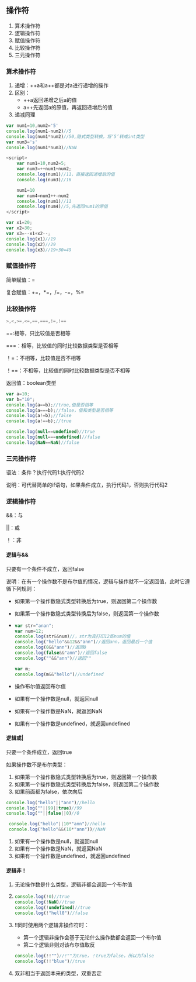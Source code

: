 ## 操作符

1. 算术操作符
2. 逻辑操作符
3. 赋值操作符
4. 比较操作符
5. 三元操作符

### 算术操作符

1. 递增：++a和a++都是对a进行递增的操作
2. 区别：
   - ++a返回递增之后a的值
   - a++先返回a的原值，再返回递增后的值
3. 递减同理

```javascript
var num1=10,num2='5'
console.log(num1-num2)//5
console.log(num1*num2)//50,隐式类型转换，将‘5’转成int类型
var num3='s'
console.log(num1*num3)//NaN
```

```javascript
<script>
    var num1=10,num2=5;
    var num3=++num1+num2;
    console.log(num1)//11，直接返回递增后的值
    console.log(num3)//16

    num1=10
    var num4=num1++-num2
    console.log(num1)//11
    console.log(num4)//5,先返回num1的原值
</script>
```

```javascript
var x1=20;
var x2=30;
var x3=--x1+x2--;
console.log(x1)//19
console.log(x2)//29
console.log(x3)//19+30=49
```

### 赋值操作符

简单赋值：=

复合赋值：+=，*=，/=，-=，%=

### 比较操作符

```java
>,<,>=,<=,==,===,!=,!==
```

==:相等，只比较值是否相等

===：相等，比较值的同时比较数据类型是否相等

！=：不相等，比较值是否不相等

！==：不相等，比较值的同时比较数据类型是否不相等

返回值：boolean类型

```javascript
var a=10;
var b="10";
console.log(a==b);//true,值是否相等
console.log(a===b);//false，值和类型是否相等
console.log(a!=b);//false
console.log(a!==b);//true

console.log(null==undefined)//true
console.log(null===undefined)//false
console.log(NaN==NaN)//false
```

### 三元操作符

语法：条件？执行代码1:执行代码2

说明：可代替简单的if语句，如果条件成立，执行代码1，否则执行代码2

### 逻辑操作符

&&：与

||：或

！：非

#### 逻辑与&&

只要有一个条件不成立，返回false

说明：在有一个操作数不是布尔值的情况，逻辑与操作就不一定返回值，此时它遵循下列规则：

- 如果第一个操作数隐式类型转换后为true，则返回第二个操作数

- 如果第一个操作数隐式类型转换后为false，则返回第一个操作数

- ```javascript
  var str="anan";
  var num=12;
  console.log(str&&num)//，str为真打印12即num的值
  console.log("hello"&&12&&"ann")//返回ann，返回最后一个值
  console.log(0&&"ann")//返回0
  console.log(false&&"ann")//返回false
  console.log(""&&"ann")//返回""

  var m;
  console.log(m&&"hello")//undefined
  ```

- 操作布尔值返回布尔值

- 如果有一个操作数是null，就返回null

- 如果有一个操作数是NaN，就返回NaN

- 如果有一个操作数是undefined，就返回undefined

#### 逻辑或|

只要一个条件成立，返回true

如果操作数不是布尔类型：

1. 如果第一个操作数隐式类型转换后为true，则返回第一个操作数
2. 如果第一个操作数隐式类型转换后为false，则返回第二个操作数
3. 如果前面都为false，依次向后

```javascript
console.log("hello"||"ann")//hello
console.log(""||99||true)//99
console.log(""||false||0)//0

 console.log("hello"||10*"ann")//hello
 console.log("hello"&&(10*"ann"))//NaN
```

1. 如果有一个操作数是null，就返回null
2. 如果有一个操作数是NaN，就返回NaN
3. 如果有一个操作数是undefined，就返回undefined

#### 逻辑非！

1. 无论操作数是什么类型，逻辑非都会返回一个布尔值

2. ```javascript
   console.log(!0)//true
   console.log(!NaN)//true
   console.log(!undefined)//true
   console.log(!"hell0")//false
   ```

3. !!同时使用两个逻辑非操作符时：

   - 第一个逻辑非操作会基于无论什么操作数都会返回一个布尔值
   - 第二个逻辑非则对该布尔值取反

   ```javascript
   console.log(!!"")//!""为true，！true为false，所以为false
   console.log(!!"blue")//true
   ```

4. 双非相当于返回本来的类型，双重否定
